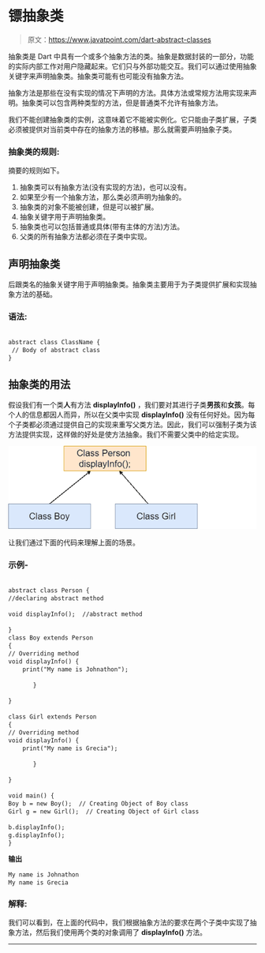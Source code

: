 # 镖抽象类

> 原文：<https://www.javatpoint.com/dart-abstract-classes>

抽象类是 Dart 中具有一个或多个抽象方法的类。抽象是数据封装的一部分，功能的实际内部工作对用户隐藏起来。它们只与外部功能交互。我们可以通过使用抽象关键字来声明抽象类。抽象类可能有也可能没有抽象方法。

抽象方法是那些在没有实现的情况下声明的方法。具体方法或常规方法用实现来声明。抽象类可以包含两种类型的方法，但是普通类不允许有抽象方法。

我们不能创建抽象类的实例，这意味着它不能被实例化。它只能由子类扩展，子类必须被提供对当前类中存在的抽象方法的移植。那么就需要声明抽象子类。

### 抽象类的规则:

摘要的规则如下。

1.  抽象类可以有抽象方法(没有实现的方法)，也可以没有。
2.  如果至少有一个抽象方法，那么类必须声明为抽象的。
3.  抽象类的对象不能被创建，但是可以被扩展。
4.  抽象关键字用于声明抽象类。
5.  抽象类也可以包括普通或具体(带有主体的方法)方法。
6.  父类的所有抽象方法都必须在子类中实现。

## 声明抽象类

后跟类名的抽象关键字用于声明抽象类。抽象类主要用于为子类提供扩展和实现抽象方法的基础。

### 语法:

```

abstract class ClassName {
 // Body of abstract class
}

```

## 抽象类的用法

假设我们有一个类**人**有方法 **displayInfo()** ，我们要对其进行子类**男孩**和**女孩**。每个人的信息都因人而异，所以在父类中实现 **displayInfo()** 没有任何好处。因为每个子类都必须通过提供自己的实现来重写父类方法。因此，我们可以强制子类为该方法提供实现，这样做的好处是使方法抽象。我们不需要父类中的给定实现。

![Dart Abstract Classes](img/d49c0a685b46ed1eb6dd4bf5f3a7f392.png)

让我们通过下面的代码来理解上面的场景。

### 示例-

```

abstract class Person {
//declaring abstract method

void displayInfo();  //abstract method 

}
class Boy extends Person 
{
// Overriding method
void displayInfo() {
    print("My name is Johnathon");

       }

}

class Girl extends Person 
{
// Overriding method
void displayInfo() {
    print("My name is Grecia");

       }

}

void main() {
Boy b = new Boy();  // Creating Object of Boy class
Girl g = new Girl();  // Creating Object of Girl class

b.displayInfo();
g.displayInfo();
}

```

**输出**

```
My name is Johnathon
My name is Grecia

```

### 解释:

我们可以看到，在上面的代码中，我们根据抽象方法的要求在两个子类中实现了抽象方法，然后我们使用两个类的对象调用了 **displayInfo()** 方法。

* * *